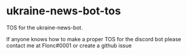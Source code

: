 # ukraine-news-bot-tos
TOS for the ukraine-news-bot. 

If anyone knows how to make a proper TOS for the discord bot please contact me at Flonc#0001 or create a github issue
